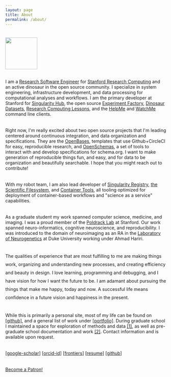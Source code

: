```yaml
---
layout: page
title: About
permalink: /about/
---
```


<style>
p {
  padding-bottom:20px !important;
}
</style>

<div style="margin-bottom:50px;padding-top:20px; width:100px; text-wrap:none;">
    <img src="/assets/images/avatar-highres.png" width="100px" style="float:right; margin-bottom:30px"><br>
</div>

<p style="padding-top:40px;">I am a <a href="https://profiles.stanford.edu/vanessa-sochat" target="_blank">Research Software Engineer</a> for <a href="https://srcc.stanford.edu/" target="_blank">Stanford Research Computing</a> and an active dinosaur in the open source community. I specialize in system engineering, infrastructure development, and data processing for computational analyses and workflows. I am the primary developer at Stanford for 
<a href="https://www.singularity-hub.org" target="_blank">Singularity Hub</a>, the open source <a href="https://expfactory.github.io/" target="_blank"> 
Experiment Factory</a>, <a href="https://vsoch.github.io/datasets" target="_blank"> Dinosaur Datasets</a>, 
<a href="https://vsoch.github.io/lessons" target="_blank"> Research Computing Lessons</a>, and the <a href="https://researchapps.github.io/helpme" target="_blank"> HelpMe</a>  
and <a href="https://vsoch.github.io/watchme" target="_blank">WatchMe</a> command line clients.</p>

<p>Right now, I'm really excited about two open source projects that I'm leading centered around continuous integration, 
and data organization and specifications. They are the <a href="https://openbases.github.io/" target="_blank">OpenBases</a>,
 templates that use Github+CircleCI for easy, reproducible research, and <a href="https://openschemas.github.io/" target="_blank">OpenSchemas</a>, a set of tools to interact with and develop specifications for schema.org. I want
to make generation of reproducible things fun, and easy, and for data to be organization and beautifully searchable.
I hope that you might reach out to contribute!</p>

<p>With my robot team, I am also lead developer of <a href="https://singularityhub.github.io/sregistry" target="_blank">Singularity Registry</a>, <a href="https://sci-f.github.io" target="_blank">the Scientific Filesystem</a>, and <a href="https://singularityhub.github.io/" target="_blank"> Container Tools</a>, all tooling optimized for deployment of container-based workflows and "science as a service" capabilities.</p>

<p>As a graduate student my work spanned computer science, medicine, and imaging. I was a proud member of the <a href="http://poldracklab.stanford.edu" target="_blank">Poldrack Lab</a> at Stanford. Our work spanned neuro-informatics, cognitive neuroscience, and reproducibility. I was introduced to the domain of neuroimaging as an RA in the <a href="http://www.haririlab.com" target="_blank">Laboratory of Neurogenetics</a> at Duke University working under Ahmad Hariri.</p>

<p style="line-height:26px">The qualities of experience that are most fulfilling to me are making things work, organizing and understanding new processes, and creating efficiency and beauty in design. I love learning, programming and debugging, and I have vision for how I want the future to be. I am adamant about pursuing the things that make me happy, today and now. A successful life means confidence in a future vision and happiness in the present.</p>

<p>While this is primarily a personal site, most of my life can be found on <a href="http://www.github.com/vsoch" target="_blank">[github]</a>, and a general list of work under <a href="/work">[portfolio]</a>. During graduate school I maintained a space for exploration of methods and data <a href="http://www.vbmis.com/learn" target="_blank">[1]</a>, as well as pre-graduate school documentation and work <a href="http://www.vsoch.com/wiki" target="_blank">[2]</a>. Contact information and is available upon request.</p>

[<a href="https://scholar.google.com/citations?user=RTF50S4AAAAJ&amp;hl=en" target="_blank" class='no-after'>google-scholar</a>] [<a class='no-after' href="http://orcid.org/0000-0002-4387-3819" target="_blank">orcid-id</a>] [<a class='no-after' href="http://loop.frontiersin.org/people/188284/overview" target="_blank">frontiers</a>] [<a href="/assets/vsochat-cv.pdf" class='no-after' target="_blank">resume</a>] [<a href="https://www.github.com/vsoch" class='no-after' target="_blank">github</a>]

<a href="https://www.patreon.com/bePatron?u=11921318" data-patreon-widget-type="become-patron-button">Become a Patron!</a><script async src="https://c6.patreon.com/becomePatronButton.bundle.js"></script>
